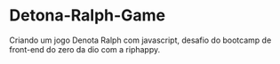 # Detona-Ralph-Game
Criando um jogo Denota Ralph com javascript, desafio do bootcamp de front-end do zero da dio com a riphappy.
